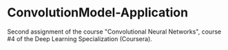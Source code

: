 # ConvolutionModel-Application
Second assignment of the course "Convolutional Neural Networks", course #4 of the Deep Learning Specialization (Coursera).
